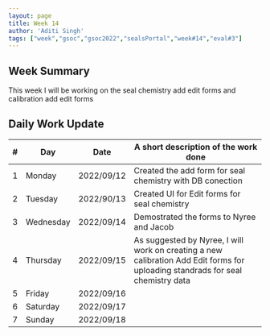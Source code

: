 ```yaml
---
layout: page
title: Week 14
author: 'Aditi Singh'
tags: ["week","gsoc","gsoc2022","sealsPortal","week#14","eval#3"]
---
```


## Week Summary

This week I will be working on the seal chemistry add edit forms and calibration add edit forms

## Daily Work Update

|\#|Day|Date|A short description of the work done|  
|---	|---	|---	|---	|  
|1   	| Monday 	|   2022/09/12	| Created the add form for seal chemistry with DB conection |  
|2   	| Tuesday  	|   2022/90/13	| Created UI for Edit forms for seal chemistry	|  
|3   	| Wednesday |  2022/09/14 	| Demostrated the forms to Nyree and Jacob |  
|4   	| Thursday  |   2022/09/15	| As suggested by Nyree, I will work on creating a new calibration Add Edit forms for uploading standrads for seal chemistry data |  
|5   	| Friday  	|   2022/09/16	|  |  
|6   	| Saturday|  2022/09/17	|  |  
|7   	| Sunday	|   2022/09/18	|  |  
